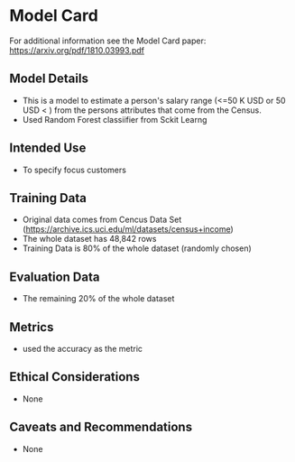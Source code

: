 # Model Card

For additional information see the Model Card paper: https://arxiv.org/pdf/1810.03993.pdf

## Model Details

- This is a model to estimate a person's salary range (<=50 K USD or 50 USD < ) from the persons attributes that come from the Census. 
- Used Random Forest classiifier from Sckit Learng

## Intended Use

- To specify focus customers 

## Training Data

- Original data comes from Cencus Data Set (https://archive.ics.uci.edu/ml/datasets/census+income)
- The whole dataset has 48,842 rows 
- Training Data is 80% of the whole dataset (randomly chosen)

## Evaluation Data

- The remaining 20% of the whole dataset 

## Metrics

- used the accuracy as the metric

## Ethical Considerations

- None 

## Caveats and Recommendations

- None 